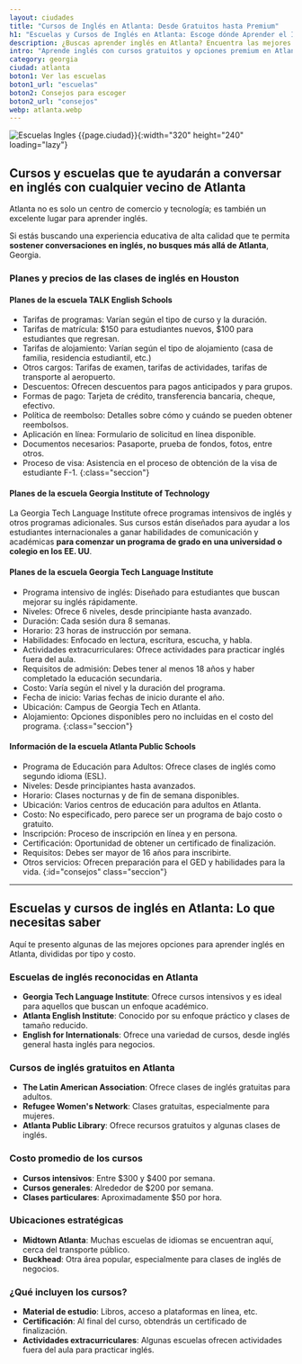 ```yaml
---
layout: ciudades
title: "Cursos de Inglés en Atlanta: Desde Gratuitos hasta Premium"
h1: "Escuelas y Cursos de Inglés en Atlanta: Escoge dónde Aprender el Idioma"
description: ¿Buscas aprender inglés en Atlanta? Encuentra las mejores escuelas y cursos aquí. ¡Haz clic para saber más! 📚
intro: "Aprende inglés con cursos gratuitos y opciones premium en Atlanta, Georgia"
category: georgia
ciudad: atlanta
boton1: Ver las escuelas
boton1_url: "escuelas"
boton2: Consejos para escoger
boton2_url: "consejos"
webp: atlanta.webp
---
```

![Escuelas Ingles {{page.ciudad}}]({{site.baseurl}}/img/{{page.webp}} "Clases inglés {{page.ciudad|capitalize}}"){:width="320" height="240" loading="lazy"}

## Cursos y escuelas que te ayudarán a conversar en inglés con cualquier vecino de Atlanta

Atlanta no es solo un centro de comercio y tecnología; es también un excelente lugar para aprender inglés.

Si estás buscando una experiencia educativa de alta calidad que te permita **sostener conversaciones en inglés, no busques más allá de Atlanta**, Georgia.

### Planes y precios de las clases de inglés en Houston

#### Planes de la escuela TALK English Schools

- Tarifas de programas: Varían según el tipo de curso y la duración.
- Tarifas de matrícula: $150 para estudiantes nuevos, $100 para estudiantes que regresan.
- Tarifas de alojamiento: Varían según el tipo de alojamiento (casa de familia, residencia estudiantil, etc.)
- Otros cargos: Tarifas de examen, tarifas de actividades, tarifas de transporte al aeropuerto.
- Descuentos: Ofrecen descuentos para pagos anticipados y para grupos.
- Formas de pago: Tarjeta de crédito, transferencia bancaria, cheque, efectivo.
- Política de reembolso: Detalles sobre cómo y cuándo se pueden obtener reembolsos.
- Aplicación en línea: Formulario de solicitud en línea disponible.
- Documentos necesarios: Pasaporte, prueba de fondos, fotos, entre otros.
- Proceso de visa: Asistencia en el proceso de obtención de la visa de estudiante F-1.
{:class="seccion"}

#### Planes de la escuela Georgia Institute of Technology

La Georgia Tech Language Institute ofrece programas intensivos de inglés y otros programas adicionales. Sus cursos están diseñados para ayudar a los estudiantes internacionales a ganar habilidades de comunicación y académicas **para comenzar un programa de grado en una universidad o colegio en los EE. UU**.

#### Planes de la escuela Georgia Tech Language Institute

- Programa intensivo de inglés: Diseñado para estudiantes que buscan mejorar su inglés rápidamente.
- Niveles: Ofrece 6 niveles, desde principiante hasta avanzado.
- Duración: Cada sesión dura 8 semanas.
- Horario: 23 horas de instrucción por semana.
- Habilidades: Enfocado en lectura, escritura, escucha, y habla.
- Actividades extracurriculares: Ofrece actividades para practicar inglés fuera del aula.
- Requisitos de admisión: Debes tener al menos 18 años y haber completado la educación secundaria.
- Costo: Varía según el nivel y la duración del programa.
- Fecha de inicio: Varias fechas de inicio durante el año.
- Ubicación: Campus de Georgia Tech en Atlanta.
- Alojamiento: Opciones disponibles pero no incluidas en el costo del programa.
{:class="seccion"}

#### Información de la escuela Atlanta Public Schools

- Programa de Educación para Adultos: Ofrece clases de inglés como segundo idioma (ESL).
- Niveles: Desde principiantes hasta avanzados.
- Horario: Clases nocturnas y de fin de semana disponibles.
- Ubicación: Varios centros de educación para adultos en Atlanta.
- Costo: No especificado, pero parece ser un programa de bajo costo o gratuito.
- Inscripción: Proceso de inscripción en línea y en persona.
- Certificación: Oportunidad de obtener un certificado de finalización.
- Requisitos: Debes ser mayor de 16 años para inscribirte.
- Otros servicios: Ofrecen preparación para el GED y habilidades para la vida.
{:id="consejos" class="seccion"}

----

## Escuelas y cursos de inglés en Atlanta: Lo que necesitas saber

Aquí te presento algunas de las mejores opciones para aprender inglés en Atlanta, divididas por tipo y costo.

### Escuelas de inglés reconocidas en Atlanta

- **Georgia Tech Language Institute**: Ofrece cursos intensivos y es ideal para aquellos que buscan un enfoque académico.
- **Atlanta English Institute**: Conocido por su enfoque práctico y clases de tamaño reducido.
- **English for Internationals**: Ofrece una variedad de cursos, desde inglés general hasta inglés para negocios.

### Cursos de inglés gratuitos en Atlanta

- **The Latin American Association**: Ofrece clases de inglés gratuitas para adultos.
- **Refugee Women's Network**: Clases gratuitas, especialmente para mujeres.
- **Atlanta Public Library**: Ofrece recursos gratuitos y algunas clases de inglés.

### Costo promedio de los cursos

- **Cursos intensivos**: Entre $300 y $400 por semana.
- **Cursos generales**: Alrededor de $200 por semana.
- **Clases particulares**: Aproximadamente $50 por hora.

### Ubicaciones estratégicas

- **Midtown Atlanta**: Muchas escuelas de idiomas se encuentran aquí, cerca del transporte público.
- **Buckhead**: Otra área popular, especialmente para clases de inglés de negocios.

### ¿Qué incluyen los cursos?

- **Material de estudio**: Libros, acceso a plataformas en línea, etc.
- **Certificación**: Al final del curso, obtendrás un certificado de finalización.
- **Actividades extracurriculares**: Algunas escuelas ofrecen actividades fuera del aula para practicar inglés.
